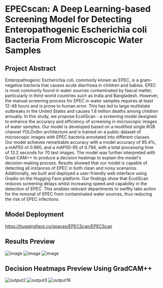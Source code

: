 # EPECscan: A Deep Learning-based Screening Model for Detecting Enteropathogenic Escherichia coli Bacteria From Microscopic Water Samples

## Project Abstract

Enteropathogenic Escherichia coli, commonly known as EPEC, is a gram-negative bacteria that causes acute diarrhoea in children and babies. EPEC is most commonly found in water sources contaminated by faecal matter, particularly in third-world countries such as India and Bangladesh. However, the manual screening process for EPEC in water samples requires at least 12-48 hours and is prone to human error. This has led to large multistate outbreaks in the United States and causes 1.8 million deaths among children annually. In this study, we propose EcoliScan - a screening model designed to enhance the accuracy and efficiency of screening in microscopic images of water samples. Our model is developed based on a modified single RGB channel YOLOv8m architecture and is trained on a public dataset of microscopic images with EPEC bacteria annotated into different classes. Our model achieves remarkable accuracy with a model accuracy of 95.4%, a mAP50 of 0.990, and a mAP50-95 of 0.794, with a total processing time of 13.2 seconds for 70 test images. The model was further interpreted with Grad-CAM++ to produce a decision heatmap to explain the model's decision-making process. Results showed that our model is capable of detecting all instances of EPEC in both clean and noisy scenarios. Additionally, we built and deployed a user-friendly web interface using Gradio on the Hugging Face platform. Our findings show that EcoliScan reduces screening delays whilst increasing speed and capability in the detection of EPEC. This enables relevant departments to swiftly take action for the removal of EPEC from contaminated water sources, thus reducing the risk of EPEC infections.

## Model Deployment

https://huggingface.co/spaces/EPECScan/EPECScan

## Results Preview

![image](https://github.com/Ehdunhackme/EcoliScan/assets/75579286/5fdfb80b-149b-454b-b417-a2d73c84283a) ![image](https://github.com/Ehdunhackme/EcoliScan/assets/75579286/bf9c9aa4-c0a0-4274-9031-06c8bdd385f4) ![image](https://github.com/Ehdunhackme/EcoliScan/assets/75579286/5a7f66cd-b9bb-41e7-988d-a20753455c95)


## Decision Heatmaps Preview Using GradCAM++

![output2](https://github.com/Ehdunhackme/EcoliScan/assets/75579286/feb230e4-0e05-4242-846e-769582d52473) ![output3](https://github.com/Ehdunhackme/EcoliScan/assets/75579286/b0a6cc6a-c16f-4db7-8984-a058ad5dc6f5) ![output16](https://github.com/Ehdunhackme/EcoliScan/assets/75579286/73184770-00b4-4d57-a46e-765e0fd9b896)





